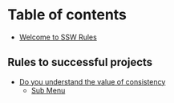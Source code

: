 # Table of contents

* [Welcome to SSW Rules](README.md)

## Rules to successful projects

* [Do you understand the value of consistency](rules-to-successful-projects/do-you-understand-the-value-of-consistency/README.md)
  * [Sub Menu](rules-to-successful-projects/do-you-understand-the-value-of-consistency/test.md)

